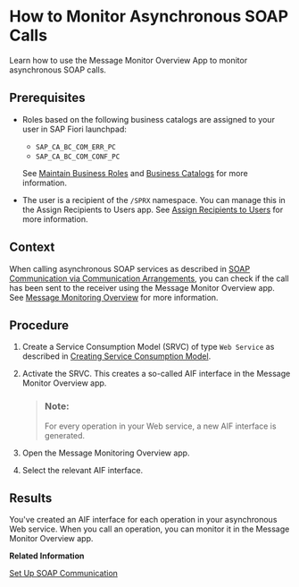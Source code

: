 <!-- loio3cd5085104bf406290b711db328fe3ed -->

# How to Monitor Asynchronous SOAP Calls

Learn how to use the Message Monitor Overview App to monitor asynchronous SOAP calls.



<a name="loio3cd5085104bf406290b711db328fe3ed__prereq_ey2_h25_h5b"/>

## Prerequisites

-   Roles based on the following business catalogs are assigned to your user in SAP Fiori launchpad:

    -   `SAP_CA_BC_COM_ERR_PC`
    -   `SAP_CA_BC_COM_CONF_PC`

    See [Maintain Business Roles](../50-administration-and-ops/maintain-business-roles-8980ad0.md) and [Business Catalogs](../50-administration-and-ops/business-catalogs-dd0abf5.md) for more information.

-   The user is a recipient of the `/SPRX` namespace. You can manage this in the Assign Recipients to Users app. See [Assign Recipients to Users](../50-administration-and-ops/assign-recipients-to-users-576fa8d.md) for more information.




## Context

When calling asynchronous SOAP services as described in [SOAP Communication via Communication Arrangements](soap-communication-via-communication-arrangements-2133e15.md), you can check if the call has been sent to the receiver using the Message Monitor Overview app. See [Message Monitoring Overview](../50-administration-and-ops/message-monitoring-overview-503c823.md) for more information.



## Procedure

1.  Create a Service Consumption Model \(SRVC\) of type `Web Service` as described in [Creating Service Consumption Model](https://help.sap.com/docs/BTP/5371047f1273405bb46725a417f95433/96132822b3554016b653d3601bb9ff1a.html?version=Cloud&q=creating%20service%20consumption).

2.  Activate the SRVC. This creates a so-called AIF interface in the Message Monitor Overview app.

    > ### Note:  
    > For every operation in your Web service, a new AIF interface is generated.

3.  Open the Message Monitoring Overview app.

4.  Select the relevant AIF interface.




<a name="loio3cd5085104bf406290b711db328fe3ed__result_k4h_yww_35b"/>

## Results

You've created an AIF interface for each operation in your asynchronous Web service. When you call an operation, you can monitor it in the Message Monitor Overview app.

**Related Information**  


[Set Up SOAP Communication](set-up-soap-communication-8b6723b.md "Developers can consume SOAP-based Web services for outbound communication from the ABAP environment.")

